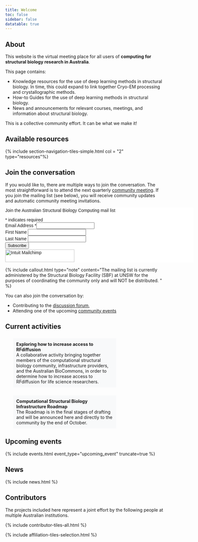 ```yaml
---
title: Welcome
toc: false
sidebar: false
datatable: true
---
```


## About

This website is the virtual meeting place for all users of **computing for structural biology research in Australia**. 

This page contains:
- Knowledge resources for the use of deep learning methods in structural biology. In time, this could expand to link together Cryo-EM processing and crystallographic methods. 
- How-to Guides for the use of deep learning methods in structural biology. 
- News and announcements for relevant courses, meetings, and information about structural biology. 

This is a collective community effort. It can be what we make it!


## Available resources

{% include section-navigation-tiles-simple.html col = "2" type="resources"%}


## Join the conversation

If you would like to, there are multiple ways to join the conversation. The most straightforward is to attend the next quarterly [community meeting](#upcoming-events). If you join the mailing list (see below), you will receive community updates and automatic community meeting invitations.


<div id="mc_embed_shell">
      <link href="//cdn-images.mailchimp.com/embedcode/classic-061523.css" rel="stylesheet" type="text/css">
  <style type="text/css">
        #mc_embed_signup{background:#fff; false;clear:left; font:14px Helvetica,Arial,sans-serif; width: 600px;}
        /* Add your own Mailchimp form style overrides in your site stylesheet or in this style block.
           We recommend moving this block and the preceding CSS link to the HEAD of your HTML file. */
</style>
<div id="mc_embed_signup">
    <form action="https://unsw.us14.list-manage.com/subscribe/post?u=f8473003b217991bec4a913c0&amp;id=13383cbda9&amp;f_id=004e1be0f0" method="post" id="mc-embedded-subscribe-form" name="mc-embedded-subscribe-form" class="validate" target="_blank">
        <div id="mc_embed_signup_scroll"><p>Join the Australian Structural Biology Computing mail list</p>
            <div class="indicates-required"><span class="asterisk">*</span> indicates required</div>
            <div class="mc-field-group"><label for="mce-EMAIL">Email Address <span class="asterisk">*</span></label><input type="email" name="EMAIL" class="required email" id="mce-EMAIL" required="" value=""></div><div class="mc-field-group"><label for="mce-FNAME">First Name </label><input type="text" name="FNAME" class=" text" id="mce-FNAME" value=""></div><div class="mc-field-group"><label for="mce-LNAME">Last Name </label><input type="text" name="LNAME" class=" text" id="mce-LNAME" value=""></div>
        <div id="mce-responses" class="clear foot">
            <div class="response" id="mce-error-response" style="display: none;"></div>
            <div class="response" id="mce-success-response" style="display: none;"></div>
        </div>
    <div style="position: absolute; left: -5000px;" aria-hidden="true">
        /* real people should not fill this in and expect good things - do not remove this or risk form bot signups */
        <input type="text" name="b_f8473003b217991bec4a913c0_13383cbda9" tabindex="-1" value="">
    </div>
        <div class="optionalParent">
            <div class="clear foot">
                <input type="submit" name="subscribe" id="mc-embedded-subscribe" class="button" value="Subscribe">
                <p style="margin: 0px auto;"><a href="http://eepurl.com/iVC1-Q" title="Mailchimp - email marketing made easy and fun"><span style="display: inline-block; background-color: transparent; border-radius: 4px;"><img class="refferal_badge" src="https://digitalasset.intuit.com/render/content/dam/intuit/mc-fe/en_us/images/intuit-mc-rewards-text-dark.svg" alt="Intuit Mailchimp" style="width: 220px; height: 40px; display: flex; padding: 2px 0px; justify-content: center; align-items: center;"></span></a></p>
            </div>
        </div>
    </div>
</form>
</div>
<script type="text/javascript" src="//s3.amazonaws.com/downloads.mailchimp.com/js/mc-validate.js"></script><script type="text/javascript">(function($) {window.fnames = new Array(); window.ftypes = new Array();fnames[0]='EMAIL';ftypes[0]='email';fnames[1]='FNAME';ftypes[1]='text';fnames[2]='LNAME';ftypes[2]='text';fnames[3]='ADDRESS';ftypes[3]='address';fnames[4]='PHONE';ftypes[4]='phone';fnames[5]='BIRTHDAY';ftypes[5]='birthday';}(jQuery));var $mcj = jQuery.noConflict(true);</script></div>


{% include callout.html type="note" content="The mailing list is currently administered by the Structural Biology Facility (SBF) at UNSW for the purposes of coordinating the community only and will NOT be distributed. " %}


You can also join the conversation by:
- Contributing to the [discussion forum](https://github.com/orgs/Australian-Structural-Biology-Computing/discussions),
- Attending one of the upcoming [community events](#upcoming-events)


## Current activities

<div style="width: 75%; display: block">
    <div class="container">
        <div class="row">
            <div style = "background-color: #f8f9fa; text-align: left; vertical-align: middle; margin: 25px; padding: 10px;">
            <span style= "font-weight: bold">Exploring how to increase access to RFdiffusion</span><br><span>A collaborative activity bringing together members of the computational structural biology community, infrastructure providers, and the Australian BioCommons, in order to determine how to increase access to RFdiffusion for life science researchers.</span>
            </div>
        </div>
        <div class="row">
            <div style = "background-color: #f8f9fa; text-align: left; vertical-align: middle; margin: 25px; padding: 10px;">
            <span style= "font-weight: bold">Computational Structural Biology Infrastructure Roadmap</span><br><span>The Roadmap is in the final stages of drafting and will be announced here and directly to the community by the end of October.</span>
            </div>
        </div>
    </div>
</div>


## Upcoming events

{% include events.html event_type="upcoming_event" truncate=true %}


## News

{% include news.html %}


## Contributors

The projects included here represent a joint effort by the following people at multiple Australian institutions. 

{% include contributor-tiles-all.html %}

{% include affiliation-tiles-selection.html %}


<!--- Events seem to have problem with direct cut and paste, disabling until desired 
## Events
{% include events.html caption=true title=true event_type="upcoming_event" caption_url="/about/events" truncate=true limit=3 %}
--->
